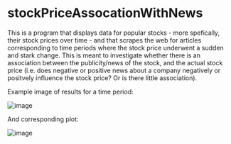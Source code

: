 # stockPriceAssocationWithNews

This is a program that displays data for popular stocks - more spefically, their stock prices over time - and that scrapes the web for articles corresponding to time periods where the stock price underwent a sudden and stark change. This is meant to investigate whether there is an association between the publicity/news of the stock, and the actual stock price (i.e. does negative or positive news about a company negatively or positvely influence the stock price? Or is there little association).

Example image of results for a time period:


![image](https://user-images.githubusercontent.com/55466881/118691069-b4416100-b7d6-11eb-8e11-dde6784c3747.png)

And corresponding plot:

![image](https://user-images.githubusercontent.com/55466881/118691112-bdcac900-b7d6-11eb-88a4-3ec038f68d94.png)

